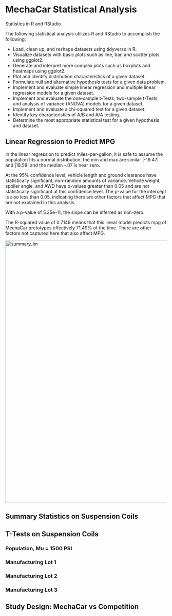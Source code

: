 # MechaCar Statistical Analysis
Statistics in R and RStudio

The following statistical analysis utilizes R and RStudio to accomplish the following:
* Load, clean up, and reshape datasets using tidyverse in R.
* Visualize datasets with basic plots such as line, bar, and scatter plots using ggplot2.
* Generate and interpret more complex plots such as boxplots and heatmaps using ggplot2.
* Plot and identify distribution characteristics of a given dataset.
* Formulate null and alternative hypothesis tests for a given data problem.
* Implement and evaluate simple linear regression and multiple linear regression models for a given dataset.
* Implement and evaluate the one-sample t-Tests, two-sample t-Tests, and analysis of variance (ANOVA) models for a given dataset.
* Implement and evaluate a chi-squared test for a given dataset.
* Identify key characteristics of A/B and A/A testing.
* Determine the most appropriate statistical test for a given hypothesis and dataset.


## Linear Regression to Predict MPG
In the linear regression to predict miles-per-gallon, it is safe to assume the population fits a normal distribution: the min and max are similar |-19.47| and |18.58| and the median -.07 is near zero.

At the 95% confidence level, vehicle length and ground clearance have statistically significant, non-random amounts of variance. Vehicle weight, spoiler angle, and AWD have p-values greater than 0.05 and are not statistically significant at this confidence level. The p-value for the intercept is also less than 0.05, indicating there are other factors that affect MPG that are not explained in this analysis.

With a p-value of 5.35e-11, the slope can be inferred as non-zero.

The R-squared value of 0.7149 means that this linear model predicts mpg of MechaCar prototypes effectively 71.49% of the time. There are other factors not captured here that also affect MPG.

<img width="817" alt="summary_lm" src="https://user-images.githubusercontent.com/100387078/173194269-f1bdafb9-f550-4e13-9b47-6c70a160ba50.png">

## Summary Statistics on Suspension Coils


## T-Tests on Suspension Coils

### Population, Mu = 1500 PSI

### Manufacturing Lot 1


### Manufacturing Lot 2


### Manufacturing Lot 3



## Study Design: MechaCar vs Competition
